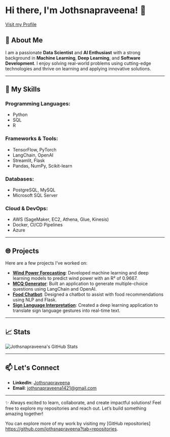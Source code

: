 # Hi there, I'm Jothsnapraveena! 👋
[Visit my Profile](https://github.com/jothsnapraveena/jothsnapraveena)


## 🌟 About Me
I am a passionate **Data Scientist** and **AI Enthusiast** with a strong background in **Machine Learning**, **Deep Learning**, and **Software Development**. I enjoy solving real-world problems using cutting-edge technologies and thrive on learning and applying innovative solutions.

---

## 🚀 My Skills

### Programming Languages:
- Python
- SQL
- R


### Frameworks & Tools:
- TensorFlow, PyTorch
- LangChain, OpenAI
- Streamlit, Flask
- Pandas, NumPy, Scikit-learn

### Databases:
- PostgreSQL, MySQL
- Microsoft SQL Server

### Cloud & DevOps:
- AWS (SageMaker, EC2, Athena, Glue, Kinesis)
- Docker, CI/CD Pipelines
- Azure

---

## 🌐 Projects
Here are a few projects I've worked on:

- **[Wind Power Forecasting](https://github.com/jothsnapraveena/wind-power-forecasting)**: Developed machine learning and deep learning models to predict wind power with an R² of 0.9667.
- **[MCQ Generator](https://github.com/jothsnapraveena/mcq-generator)**: Built an application to generate multiple-choice questions using LangChain and OpenAI.
- **[Food Chatbot](https://github.com/jothsnapraveena/food_ChatBot)**: Designed a chatbot to assist with food recommendations using NLP and Flask.
- **[Sign Language Interpretation](https://github.com/jothsnapraveena/sign-language-interpretation)**: Created a deep learning application to translate sign language gestures into real-time text.

---

## 📈 Stats
![Jothsnapraveena's GitHub Stats](https://github-readme-stats.vercel.app/api?username=jothsnapraveena&show_icons=true&theme=radical)

---

## 📫 Let's Connect
- **LinkedIn**: [Jothsnapraveena](https://www.linkedin.com/in/jothsna/)
- **Email**: jothsnapraveena1421@gmail.com

---

✨ Always excited to learn, collaborate, and create impactful solutions! Feel free to explore my repositories and reach out. Let’s build something amazing together!

You can explore more of my work by visiting my [GitHub repositories] https://github.com/jothsnapraveena?tab=repositories.



  



